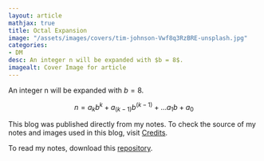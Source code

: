```yaml
---
layout: article
mathjax: true
title: Octal Expansion
image: "/assets/images/covers/tim-johnson-Vwf8q3RzBRE-unsplash.jpg"
categories:
- DM
desc: An integer n will be expanded with $b = 8$. 
imagealt: Cover Image for article
---
```


An integer n will be expanded with $b = 8$.
































































































































































































































































































































































































$$n = {a_k}{b^k} + {a_{(k-1)}}{b^{(k-1)}} + \dots {a_1}{b} + a_0$$

































































































































































































































































































































































































This blog was published directly from my notes.
To check the source of my notes and images used in this blog, visit <a href="/credits.html" target="_blank">Credits</a>.

To read my notes, download this <a href="https://github.com/bovem/CS" target="blank">repository</a>.